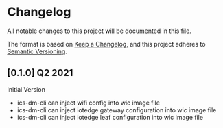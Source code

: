 # Changelog

All notable changes to this project will be documented in this file.

The format is based on [Keep a Changelog](https://keepachangelog.com/en/1.0.0/),
and this project adheres to [Semantic Versioning](https://semver.org/spec/v2.0.0.html).


## [0.1.0] Q2 2021

Initial Version

- ics-dm-cli can inject wifi config into wic image file
- ics-dm-cli can inject iotedge gateway configuration into wic image file
- ics-dm-cli can inject iotedge leaf configuration into wic image file
